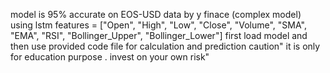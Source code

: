 model  is 95% accurate on EOS-USD data by y finace (complex model)
using lstm 
   features = ["Open", "High", "Low", "Close", "Volume", "SMA", "EMA", "RSI", "Bollinger_Upper", "Bollinger_Lower"]
   first load model and then use provided code file for calculation and prediction 
   caution" it is only for education purpose . invest on your own risk"
   
